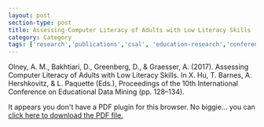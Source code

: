 ```yaml
---
layout: post
section-type: post
title: Assessing Computer Literacy of Adults with Low Literacy Skills
category: Category
tags: ['research','publications','csal', 'education-research','conference-regular','reading']
---
```


Olney, A. M., Bakhtiari, D., Greenberg, D., & Graesser, A. (2017). Assessing Computer Literacy of Adults with Low Literacy Skills. In X. Hu, T. Barnes, A. Hershkovitz, & L. Paquette (Eds.), Proceedings of the 10th International Conference on Educational Data Mining (pp. 128–134).


<object data="https://umdrive.memphis.edu/aolney/public/publications/olney-edm-2017-computerliteracy.pdf" type="application/pdf" width="100%" height="600px">
 
  <p>It appears you don't have a PDF plugin for this browser.
  No biggie... you can <a href="https://umdrive.memphis.edu/aolney/public/publications/olney-edm-2017-computerliteracy.pdf">click here to
  download the PDF file.</a></p>
  
</object>
